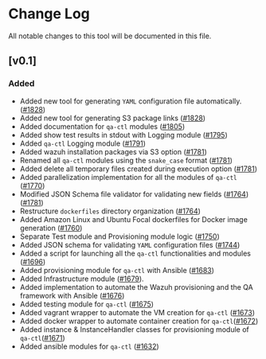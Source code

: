 # Change Log
All notable changes to this tool will be documented in this file.

## [v0.1]

### Added
  - Added new tool for generating `YAML` configuration file automatically. ([#1828](https://github.com/wazuh/wazuh-qa/pull/1892))
  - Added new tool for generating S3 package links ([#1828](https://github.com/wazuh/wazuh-qa/pull/1828))
  - Added documentation for `qa-ctl` modules ([#1805](https://github.com/wazuh/wazuh-qa/pull/1805))
  - Added show test results in stdout with Logging module ([#1795](https://github.com/wazuh/wazuh-qa/pull/1795))
  - Added `qa-ctl` Logging module ([#1791](https://github.com/wazuh/wazuh-qa/pull/1791))
  - Added wazuh installation packages via S3 option ([#1781](https://github.com/wazuh/wazuh-qa/pull/1781))
  - Renamed all `qa-ctl` modules using the `snake_case` format ([#1781](https://github.com/wazuh/wazuh-qa/pull/1781))
  - Added delete all temporary files created during execution option ([#1781](https://github.com/wazuh/wazuh-qa/pull/1781))
  - Added parallelization implementation for all the modules of `qa-ctl` ([#1770](https://github.com/wazuh/wazuh-qa/pull/1770))
  - Modified JSON Schema file validator for validating new fields ([#1764](https://github.com/wazuh/wazuh-qa/pull/1764)) ([#1781](https://github.com/wazuh/wazuh-qa/pull/1781))
  - Restructure `dockerfiles` directory organization ([#1764](https://github.com/wazuh/wazuh-qa/pull/1764))
  - Added Amazon Linux and Ubuntu Focal dockerfiles for Docker image generation ([#1760](https://github.com/wazuh/wazuh-qa/pull/1760))
  - Separate Test module and Provisioning module logic ([#1750](https://github.com/wazuh/wazuh-qa/pull/1750))
  - Added JSON schema for validating `YAML` configuration files ([#1744](https://github.com/wazuh/wazuh-qa/pull/1744))
  - Added a script for launching all the `qa-ctl` functionalities and modules ([#1696](https://github.com/wazuh/wazuh-qa/pull/1696))
  - Added provisioning module for `qa-ctl` with Ansible ([#1683](https://github.com/wazuh/wazuh-qa/pull/1683))
  - Added Infrastructure module ([#1679](https://github.com/wazuh/wazuh-qa/pull/1679)).
  - Added implementation to automate the Wazuh provisioning and the QA framework with Ansible ([#1676](https://github.com/wazuh/wazuh-qa/pull/1676))
  - Added testing module for `qa-ctl` ([#1675](https://github.com/wazuh/wazuh-qa/pull/1675))
  - Added vagrant wrapper to automate the VM creation for `qa-ctl` ([#1673](https://github.com/wazuh/wazuh-qa/pull/1673))
  - Added docker wrapper to automate container creation for `qa-ctl`([#1672](https://github.com/wazuh/wazuh-qa/pull/1672))
  - Added instance & InstanceHandler classes for provisioning module of `qa-ctl`([#1671](https://github.com/wazuh/wazuh-qa/pull/1671))
  - Added ansible modules for `qa-ctl` ([#1632](https://github.com/wazuh/wazuh-qa/pull/1632))
